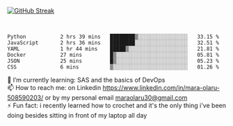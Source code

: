 

[![GitHub Streak](https://streak-stats.demolab.com?user=MaraxD&theme=tokyonight)](https://git.io/streak-stats)
 
 
 <br/>

<!--START_SECTION:waka-->

```text
Python           2 hrs 39 mins   ████████▒░░░░░░░░░░░░░░░░   33.15 %
JavaScript       2 hrs 36 mins   ████████░░░░░░░░░░░░░░░░░   32.51 %
YAML             1 hr 44 mins    █████▒░░░░░░░░░░░░░░░░░░░   21.81 %
Docker           27 mins         █▒░░░░░░░░░░░░░░░░░░░░░░░   05.81 %
JSON             25 mins         █▒░░░░░░░░░░░░░░░░░░░░░░░   05.23 %
CSS              6 mins          ▒░░░░░░░░░░░░░░░░░░░░░░░░   01.26 %
```

<!--END_SECTION:waka-->
<!--[![willianrod's wakatime stats](https://github-readme-stats.vercel.app/api/wakatime?username=MaraxD)](https://github.com/anuraghazra/github-readme-stats)-->

🌱 I’m currently learning: SAS and the basics of DevOps<br/>
📫 How to reach me: on Linkedin https://www.linkedin.com/in/mara-olaru-508590203/ or by my personal email maraolaru30@gmail.com <br/>
⚡ Fun fact: i recently learned how to crochet and it's the only thing i've been doing besides sitting in front of my laptop all day <br/>
 
